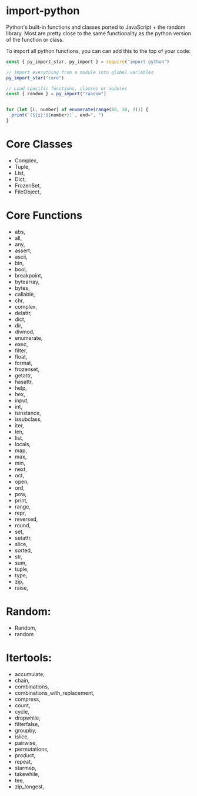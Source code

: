 # import-python
Python's built-in functions and classes ported to JavaScript + the random library. Most are pretty close to the same functionality as the python version of the function or class.

To import all python functions, you can can add this to the top of your code:
```js
const { py_import_star, py_import } = require("import-python")

// Import everything from a module into global variables
py_import_star("core")

// Load specific functions, classes or modules
const { random } = py_import("random")


for (let [i, number] of enumerate(range(10, 20, 2))) {
  print(`(${i}:${number})`, end=", ")
}
```

# Core Classes
  - Complex,
  - Tuple,
  - List,
  - Dict,
  - FrozenSet,
  - FileObject,
  
# Core Functions
  - abs,
  - all,
  - any,
  - assert,
  - ascii,
  - bin,
  - bool,
  - breakpoint,
  - bytearray,
  - bytes,
  - callable,
  - chr,
  - complex,
  - delattr,
  - dict,
  - dir,
  - divmod,
  - enumerate,
  - exec,
  - filter,
  - float,
  - format,
  - frozenset,
  - getattr,
  - hasattr,
  - help,
  - hex,
  - input,
  - int,
  - isinstance,
  - issubclass,
  - iter,
  - len,
  - list,
  - locals,
  - map,
  - max,
  - min,
  - next,
  - oct,
  - open,
  - ord,
  - pow,
  - print,
  - range,
  - repr,
  - reversed,
  - round,
  - set,
  - setattr,
  - slice,
  - sorted,
  - str,
  - sum,
  - tuple,
  - type,
  - zip,
  - raise,

# Random:
  - Random,
  - random

# Itertools:
  - accumulate,
  - chain,
  - combinations,
  - combinations_with_replacement,
  - compress,
  - count,
  - cycle,
  - dropwhile,
  - filterfalse,
  - groupby,
  - islice,
  - pairwise,
  - permutations,
  - product,
  - repeat,
  - starmap,
  - takewhile,
  - tee,
  - zip_longest,
